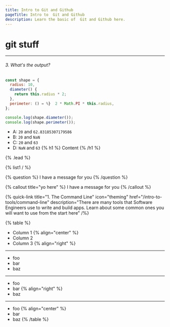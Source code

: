 ```yaml
---
title: Intro to Git and Github
pageTitle: Intro to  Git and Github
description: Learn the basic of  Git and Github here.
---
```

# git stuff

---

###### 3. What's the output?

```javascript
const shape = {
  radius: 10,
  diameter() {
    return this.radius * 2;
  },
  perimeter: () = %}  2 * Math.PI * this.radius,
};

console.log(shape.diameter());
console.log(shape.perimeter());
```

- A: `20` and `62.83185307179586`
- B: `20` and `NaN`
- C: `20` and `63`
- D: `NaN` and `63`
{% h1 %}
Content
{% /h1 %}

{% .lead %}

{% list1 / %}

{% question %}
I have a message for you
{% /question %}

{% callout title="yo here" %}
I have a message for you
{% /callout %}

{% quick-link title="1. The Command Line" icon="theming" href="/intro-to-tools/command-line" description="There are many tools that Software Engineers use to write and build apps.  Learn about some common ones you will want to use from the start here" /%}

{% table %}
* Column 1 {% align="center" %}
* Column 2
* Column 3 {% align="right" %}
---
* foo
* bar
* baz
---
* foo
* bar {% align="right" %}
* baz
---
* foo {% align="center" %}
* bar
* baz
{% /table %}

